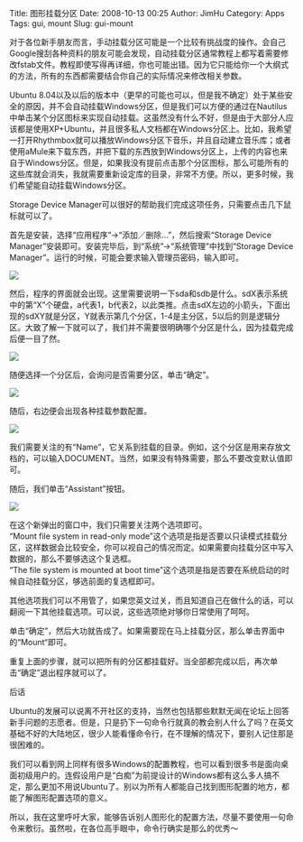 Title: 图形挂载分区
Date: 2008-10-13 00:25
Author: JimHu
Category: Apps
Tags: gui, mount
Slug: gui-mount

对于各位新手朋友而言，手动挂载分区可能是一个比较有挑战度的操作。会自己Google搜刮各种资料的朋友可能会发现，自动挂载分区通常教程上都写着需要修改fstab文件。教程即使写得再详细，你也可能出错。因为它只能给你一个大纲式的方法，所有的东西都需要结合你自己的实际情况来修改相关参数。  

Ubuntu
8.04以及以后的版本中（更早的可能也可以，但是我不确定）处于某些安全的原因，并不会自动挂载Windows分区，但是我们可以方便的通过在Nautilus中单击某个分区图标来实现自动挂载。这虽然没有什么不好，但是由于大部分人应该都是使用XP+Ubuntu，并且很多私人文档都在Windows分区上。比如，我希望一打开Rhythmbox就可以播放Windows分区下音乐，并且自动建立音乐库；或者使用aMule来下载东西，并把下载的东西放到Windows分区上，上传的内容也来自于Windows分区。但是，如果我没有提前点击那个分区图标，那么可能所有的这些库就会消失，我就需要重新设定库的目录，非常不方便。所以，更多时候，我们希望能自动挂载Windows分区。

Storage Device
Manager可以很好的帮助我们完成这项任务，只需要点击几下鼠标就可以了。

首先是安装，选择“应用程序“->“添加／删除...”，然后搜索“Storage Device
Manager”安装即可。安装完毕后，到“系统”->“系统管理”中找到“Storage Device
Manager”。运行的时候，可能会要求输入管理员密码，输入即可。

![](http://wiki.ubuntu.org.cn/images/6/6b/Toy1.png)

然后，程序的界面就会出现。这里需要说明一下sda和sdb是什么。sdX表示系统中的第“X”个硬盘，a代表1，b代表2，以此类推。点击sdX左边的小箭头，下面出现的sdXY就是分区，Y就表示第几个分区，1-4是主分区，5以后的则是逻辑分区。大致了解一下就可以了，我们并不需要很明确哪个分区是什么，因为挂载完成后便一目了然。

![](http://wiki.ubuntu.org.cn/images/7/73/Toy2.png)

随便选择一个分区后，会询问是否需要分区，单击“确定”。

![](http://wiki.ubuntu.org.cn/images/1/10/3.png)

随后，右边便会出现各种挂载参数配置。

![](http://wiki.ubuntu.org.cn/images/4/42/Toy4.png)

我们需要关注的有“Name”，它关系到挂载的目录。例如，这个分区是用来存放文档的，可以输入DOCUMENT。当然，如果没有特殊需要，那么不要改变默认值即可。

随后，我们单击“Assistant”按钮。

![](http://wiki.ubuntu.org.cn/images/8/8e/Toy5.png)

在这个新弹出的窗口中，我们只需要关注两个选项即可。  
“Mount file system in read-only
mode”这个选项是指是否要以只读模式挂载分区，这样数据会比较安全，你可以视自己的情况而定。如果需要向挂载分区中写入数据的，那么不要够选这个复选框。  
“The file system is mounted at boot
time”这个选项是指是否要在系统启动的时候自动挂载分区，够选前面的复选框即可。

其他选项我们可以不用管了，如果您英文过关，而且知道自己在做什么的话，可以翻阅一下其他挂载选项。可以说，这些选项绝对够你日常使用了呵呵。

单击“确定”，然后大功就告成了。如果需要现在马上挂载分区，那么单击界面中的“Mount“即可。

重复上面的步骤，就可以把所有的分区都挂载好。当全部都完成以后，再次单击“确定”退出程序就可以了。

后话  

Ubuntu的发展可以说离不开社区的支持，当然也包括那些默默无闻在论坛上回答新手问题的志愿者。但是，只是扔下一句命令行就真的教会别人什么了吗？在英文基础不好的大陆地区，很少人能看懂命令行，在不理解的情况下，要别人记住那是很困难的。

我们可以看到网上同样有很多Windows的配置教程，也可以看到很多书是面向桌面初级用户的。连假设用户是“白痴”为前提设计的Windows都有这么多人搞不定，那么更加不用说Ubuntu了。别以为所有人都能自己找到图形配置的地方，都能了解图形配置选项的意义。

所以，我在这里呼吁大家，能够告诉别人图形化的配置方法，尽量不要使用一句命令来敷衍。虽然啦，在各位高手眼中，命令行确实是那么的优秀～
